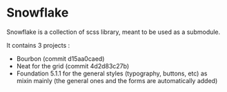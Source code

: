 # Snowflake

Snowflake is a collection of scss library, meant to be used as a submodule.

It contains 3 projects :

- Bourbon (commit d15aa0caed)
- Neat for the grid (commit 4d2d83c27b)
- Foundation 5.1.1 for the general styles (typography, buttons, etc) as mixin mainly (the general ones and the forms are automatically added)
